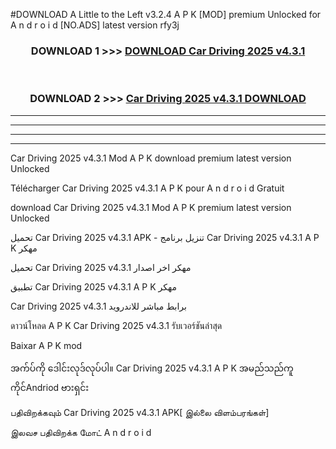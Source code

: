 #DOWNLOAD A Little to the Left v3.2.4 A P K [MOD] premium Unlocked for A n d r o i d [NO.ADS] latest version rfy3j 



<div align="center">

<h3>DOWNLOAD 1 >>> <a href="https://downloadmod1.web.app/?judul=Car Driving 2025 v4.3.1">DOWNLOAD Car Driving 2025 v4.3.1</a></h3><br>

<h3>DOWNLOAD 2 >>> <a href="https://downloadmod1.web.app/?judul=Car Driving 2025 v4.3.1">Car Driving 2025 v4.3.1 DOWNLOAD </a></h3>

</div>


----------------------------------------------------------

----------------------------------------------------------

----------------------------------------------------------

----------------------------------------------------------


Car Driving 2025 v4.3.1 Mod A P K download premium latest version Unlocked

Télécharger Car Driving 2025 v4.3.1 A P K pour A n d r o i d Gratuit

download Car Driving 2025 v4.3.1 Mod A P K premium latest version Unlocked

تحميل Car Driving 2025 v4.3.1 APK - تنزيل برنامج Car Driving 2025 v4.3.1 A P K مهكر

تحميل Car Driving 2025 v4.3.1 مهكر اخر اصدار

تطبيق Car Driving 2025 v4.3.1 A P K مهكر

Car Driving 2025 v4.3.1 برابط مباشر للاندرويد

ดาวน์โหลด A P K Car Driving 2025 v4.3.1 รับเวอร์ชันล่าสุด

Baixar A P K mod

အက်ပ်ကို ဒေါင်းလုဒ်လုပ်ပါ။ Car Driving 2025 v4.3.1 A P K အမည်သည်ကူကိုင်Andriod ဗားရှင်း

பதிவிறக்கவும் Car Driving 2025 v4.3.1 APK[ இல்லை விளம்பரங்கள்] 
 
இலவச பதிவிறக்க மோட் A n d r o i d



